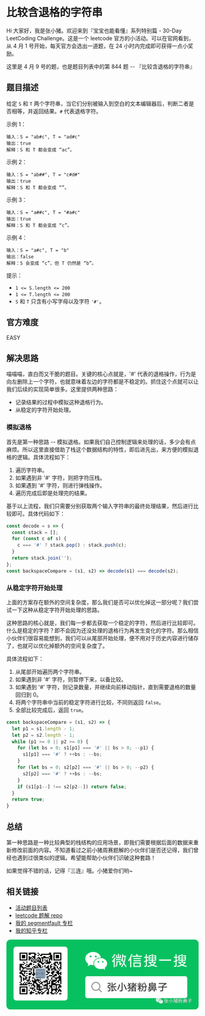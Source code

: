 # 比较含退格的字符串

Hi 大家好，我是张小猪。欢迎来到『宝宝也能看懂』系列特别篇 - 30-Day LeetCoding Challenge。这是一个 leetcode 官方的小活动。可以在官网看到，从 4 月 1 号开始，每天官方会选出一道题，在 24 小时内完成即可获得一点小奖励。

这里是 4 月 9 号的题，也是题目列表中的第 844 题 -- 『比较含退格的字符串』

## 题目描述

给定 `S` 和 `T` 两个字符串，当它们分别被输入到空白的文本编辑器后，判断二者是否相等，并返回结果。`#` 代表退格字符。

示例 1：

```shell
输入：S = "ab#c", T = "ad#c"
输出：true
解释：S 和 T 都会变成 “ac”。
```

示例 2：

```shell
输入：S = "ab##", T = "c#d#"
输出：true
解释：S 和 T 都会变成 “”。
```

示例 3：

```shell
输入：S = "a##c", T = "#a#c"
输出：true
解释：S 和 T 都会变成 “c”。
```

示例 4：

```shell
输入：S = "a#c", T = "b"
输出：false
解释：S 会变成 “c”，但 T 仍然是 “b”。
```

提示：

- `1 <= S.length <= 200`
- `1 <= T.length <= 200`
- `S` 和 `T` 只含有小写字母以及字符 `'#'`。

## 官方难度

EASY

## 解决思路

喵喵喵，直白而又干脆的题目。关键的核心点就是，'#' 代表的退格操作，行为是向左删除上一个字符，也就意味着左边的字符都是不稳定的。抓住这个点就可以让我们后续的实现简单很多。这里提供两种思路：

- 记录结果的过程中模拟这种退格行为。
- 从稳定的字符开始处理。

### 模拟退格

首先是第一种思路 -- 模拟退格。如果我们自己控制逻辑来处理的话，多少会有点麻烦。所以这里直接借助了栈这个数据结构的特性，即后进先出，来方便的模拟退格的逻辑。具体流程如下：

1. 遍历字符串。
2. 如果遇到非 '#' 字符，则把字符压栈。
3. 如果遇到 '#' 字符，则进行弹栈操作。
4. 遍历完成后即是处理完的结果。

基于以上流程，我们只需要分别获取两个输入字符串的最终处理结果，然后进行比较即可。具体代码如下：

```js
const decode = s => {
  const stack = [];
  for (const c of s) {
    c === '#' ? stack.pop() : stack.push(c);
  }
  return stack.join('');
};
const backspaceCompare = (s1, s2) => decode(s1) === decode(s2);
```

### 从稳定字符开始处理

上面的方案存在额外的空间复杂度，那么我们是否可以优化掉这一部分呢？我们尝试一下这种从稳定字符开始处理的思路。

这种思路的核心就是，我们每一步都去获取一个稳定的字符，然后进行比较即可。什么是稳定的字符？即不会因为还没处理的退格行为再发生变化的字符。那么相信小伙伴们很容易能想到，我们可以从尾部开始处理，便不用对于历史内容进行储存了，也就可以优化掉额外的空间复杂度了。

具体流程如下：

1. 从尾部开始遍历两个字符串。
2. 如果遇到非 '#' 字符，则暂停下来，以备比较。
3. 如果遇到 '#' 字符，则记录数量，并继续向前移动指针，直到需要退格的数量回归到 0。
4. 将两个字符串中当前的稳定字符进行比较，不同则返回 `false`。
5. 全部比较完成后，返回 `true`。

```js
const backspaceCompare = (s1, s2) => {
  let p1 = s1.length - 1;
  let p2 = s2.length - 1;
  while (p1 >= 0 || p2 >= 0) {
    for (let bs = 0; s1[p1] === '#' || bs > 0; --p1) {
      s1[p1] === '#' ? ++bs : --bs;
    }
    for (let bs = 0; s2[p2] === '#' || bs > 0; --p2) {
      s2[p2] === '#' ? ++bs : --bs;
    }
    if (s1[p1--] !== s2[p2--]) return false;
  }
  return true;
}
```

## 总结

第一种思路是一种比较典型的栈结构的应用场景，即我们需要根据后面的数据来重新修改前面的内容。不知道看过之前小猪周赛题解的小伙伴们是否还记得，我们曾经也遇到过很类似的逻辑。希望能帮助小伙伴们识破这种套路！

如果觉得不错的话，记得『三连』哦。小猪爱你们哟~

## 相关链接

- [活动题目列表](https://github.com/poppinlp/leetcode#30-day-leetcoding-challenge)
- [leetcode 题解 repo](https://github.com/poppinlp/leetcode)
- [我的 segmentfault 专栏](https://segmentfault.com/blog/zxzfbz)
- [我的知乎专栏](https://zhuanlan.zhihu.com/zxzfbz)

![我的微信公众号：张小猪粉鼻子](../resources/qrcode_green.jpeg)
